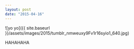 ```yaml
---
layout: post
date: "2015-04-16"
---
```


![yo yo]({{ site.baseurl }}/assets/images/2015/tumblr_nmweuxy9Fv1r16syio1_640.jpg)

HAHAHAHA
